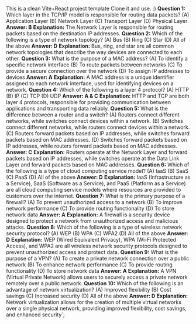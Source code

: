 This is a clean Vite+React project template
Clone it and use. :)
**Question 1:** Which layer in the TCP/IP model is responsible for routing data packets? (A) Application Layer (B) Network Layer (C) Transport Layer (D) Physical Layer **Answer: B** **Explanation:** The Network Layer is responsible for routing packets based on the destination IP addresses. **Question 2:** Which of the following is a type of network topology? (A) Bus (B) Ring (C) Star (D) All of the above **Answer: D** **Explanation:** Bus, ring, and star are all common network topologies that describe the way devices are connected to each other. **Question 3:** What is the purpose of a MAC address? (A) To identify a specific network interface (B) To route packets between networks (C) To provide a secure connection over the network (D) To assign IP addresses to devices **Answer: A** **Explanation:** A MAC address is a unique identifier assigned to each network interface, used for identifying devices on a network. **Question 4:** Which of the following is a layer 4 protocol? (A) HTTP (B) IP (C) TCP (D) UDP **Answer: A & C** **Explanation:** HTTP and TCP are both layer 4 protocols, responsible for providing communication between applications and transporting data reliably. **Question 5:** What is the difference between a router and a switch? (A) Routers connect different networks, while switches connect devices within a network. (B) Switches connect different networks, while routers connect devices within a network. (C) Routers forward packets based on IP addresses, while switches forward packets based on MAC addresses. (D) Switches forward packets based on IP addresses, while routers forward packets based on MAC addresses. **Answer: C** **Explanation:** Routers operate at the Network Layer and forward packets based on IP addresses, while switches operate at the Data Link Layer and forward packets based on MAC addresses. **Question 6:** Which of the following is a type of cloud computing service model? (A) IaaS (B) SaaS (C) PaaS (D) All of the above **Answer: D** **Explanation:** IaaS (Infrastructure as a Service), SaaS (Software as a Service), and PaaS (Platform as a Service) are all cloud computing service models where resources are provided to customers over the internet. **Question 7:** What is the primary purpose of a firewall? (A) To prevent unauthorized access to a network (B) To improve network performance (C) To provide routing functionality (D) To store network data **Answer: A** **Explanation:** A firewall is a security device designed to protect a network from unauthorized access and malicious attacks. **Question 8:** Which of the following is a type of wireless network security protocol? (A) WEP (B) WPA (C) WPA2 (D) All of the above **Answer: D** **Explanation:** WEP (Wired Equivalent Privacy), WPA (Wi-Fi Protected Access), and WPA2 are all wireless network security protocols designed to prevent unauthorized access and protect data. **Question 9:** What is the purpose of a VPN? (A) To create a private network connection over a public network (B) To enhance network performance (C) To provide routing functionality (D) To store network data **Answer: A** **Explanation:** A VPN (Virtual Private Network) allows users to securely access a private network remotely over a public network. **Question 10:** Which of the following is an advantage of network virtualization? (A) Improved flexibility (B) Cost savings (C) Increased security (D) All of the above **Answer: D** **Explanation:** Network virtualization allows for the creation of multiple virtual networks over a single physical network, providing improved flexibility, cost savings, and enhanced security`;
